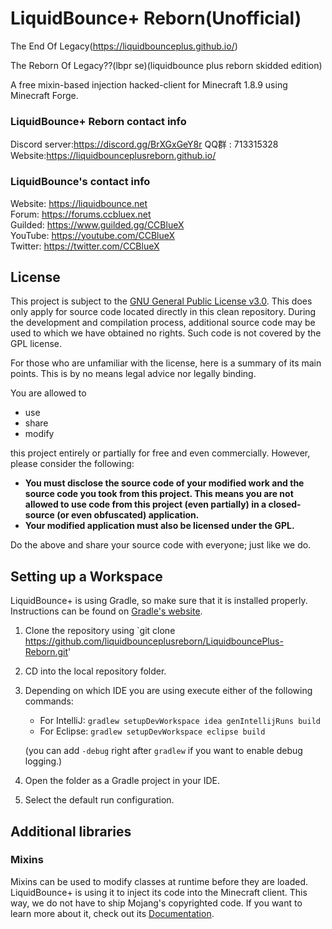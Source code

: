 # LiquidBounce+ Reborn(Unofficial)

The End Of Legacy(https://liquidbounceplus.github.io/)

The Reborn Of Legacy??(lbpr se)(liquidbounce plus reborn skidded edition)

A free mixin-based injection hacked-client for Minecraft 1.8.9 using Minecraft Forge.
### LiquidBounce+ Reborn contact info
Discord server:https://discord.gg/BrXGxGeY8r
QQ群 : 713315328
Website:https://liquidbounceplusreborn.github.io/

### LiquidBounce's contact info
Website: https://liquidbounce.net \
Forum: https://forums.ccbluex.net \
Guilded: https://www.guilded.gg/CCBlueX \
YouTube: https://youtube.com/CCBlueX \
Twitter: https://twitter.com/CCBlueX 

## License
This project is subject to the [GNU General Public License v3.0](LICENSE). This does only apply for source code located directly in this clean repository. During the development and compilation process, additional source code may be used to which we have obtained no rights. Such code is not covered by the GPL license.

For those who are unfamiliar with the license, here is a summary of its main points. This is by no means legal advice nor legally binding.

You are allowed to
- use
- share
- modify

this project entirely or partially for free and even commercially. However, please consider the following:

- **You must disclose the source code of your modified work and the source code you took from this project. This means you are not allowed to use code from this project (even partially) in a closed-source (or even obfuscated) application.**
- **Your modified application must also be licensed under the GPL.** 

Do the above and share your source code with everyone; just like we do.

## Setting up a Workspace
LiquidBounce+ is using Gradle, so make sure that it is installed properly. Instructions can be found on [Gradle's website](https://gradle.org/install/).
1. Clone the repository using `git clone https://github.com/liquidbounceplusreborn/LiquidbouncePlus-Reborn.git' 
2. CD into the local repository folder.
4. Depending on which IDE you are using execute either of the following commands:
    - For IntelliJ: `gradlew setupDevWorkspace idea genIntellijRuns build`
    - For Eclipse: `gradlew setupDevWorkspace eclipse build`

    (you can add `-debug` right after `gradlew` if you want to enable debug logging.)
5. Open the folder as a Gradle project in your IDE.
6. Select the default run configuration.

## Additional libraries
### Mixins
Mixins can be used to modify classes at runtime before they are loaded. LiquidBounce+ is using it to inject its code into the Minecraft client. This way, we do not have to ship Mojang's copyrighted code. If you want to learn more about it, check out its [Documentation](https://docs.spongepowered.org/5.1.0/en/plugin/internals/mixins.html).
